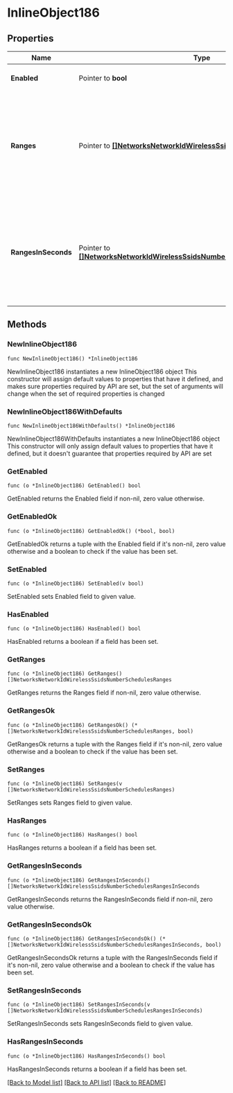 # InlineObject186

## Properties

Name | Type | Description | Notes
------------ | ------------- | ------------- | -------------
**Enabled** | Pointer to **bool** | If true, the SSID outage schedule is enabled. | [optional] 
**Ranges** | Pointer to [**[]NetworksNetworkIdWirelessSsidsNumberSchedulesRanges**](NetworksNetworkIdWirelessSsidsNumberSchedulesRanges.md) | List of outage ranges. Has a start date and time, and end date and time. If this parameter is passed in along with rangesInSeconds parameter, this will take precedence. | [optional] 
**RangesInSeconds** | Pointer to [**[]NetworksNetworkIdWirelessSsidsNumberSchedulesRangesInSeconds**](NetworksNetworkIdWirelessSsidsNumberSchedulesRangesInSeconds.md) | List of outage ranges in seconds since Sunday at Midnight. Has a start and end. If this parameter is passed in along with the ranges parameter, ranges will take precedence. | [optional] 

## Methods

### NewInlineObject186

`func NewInlineObject186() *InlineObject186`

NewInlineObject186 instantiates a new InlineObject186 object
This constructor will assign default values to properties that have it defined,
and makes sure properties required by API are set, but the set of arguments
will change when the set of required properties is changed

### NewInlineObject186WithDefaults

`func NewInlineObject186WithDefaults() *InlineObject186`

NewInlineObject186WithDefaults instantiates a new InlineObject186 object
This constructor will only assign default values to properties that have it defined,
but it doesn't guarantee that properties required by API are set

### GetEnabled

`func (o *InlineObject186) GetEnabled() bool`

GetEnabled returns the Enabled field if non-nil, zero value otherwise.

### GetEnabledOk

`func (o *InlineObject186) GetEnabledOk() (*bool, bool)`

GetEnabledOk returns a tuple with the Enabled field if it's non-nil, zero value otherwise
and a boolean to check if the value has been set.

### SetEnabled

`func (o *InlineObject186) SetEnabled(v bool)`

SetEnabled sets Enabled field to given value.

### HasEnabled

`func (o *InlineObject186) HasEnabled() bool`

HasEnabled returns a boolean if a field has been set.

### GetRanges

`func (o *InlineObject186) GetRanges() []NetworksNetworkIdWirelessSsidsNumberSchedulesRanges`

GetRanges returns the Ranges field if non-nil, zero value otherwise.

### GetRangesOk

`func (o *InlineObject186) GetRangesOk() (*[]NetworksNetworkIdWirelessSsidsNumberSchedulesRanges, bool)`

GetRangesOk returns a tuple with the Ranges field if it's non-nil, zero value otherwise
and a boolean to check if the value has been set.

### SetRanges

`func (o *InlineObject186) SetRanges(v []NetworksNetworkIdWirelessSsidsNumberSchedulesRanges)`

SetRanges sets Ranges field to given value.

### HasRanges

`func (o *InlineObject186) HasRanges() bool`

HasRanges returns a boolean if a field has been set.

### GetRangesInSeconds

`func (o *InlineObject186) GetRangesInSeconds() []NetworksNetworkIdWirelessSsidsNumberSchedulesRangesInSeconds`

GetRangesInSeconds returns the RangesInSeconds field if non-nil, zero value otherwise.

### GetRangesInSecondsOk

`func (o *InlineObject186) GetRangesInSecondsOk() (*[]NetworksNetworkIdWirelessSsidsNumberSchedulesRangesInSeconds, bool)`

GetRangesInSecondsOk returns a tuple with the RangesInSeconds field if it's non-nil, zero value otherwise
and a boolean to check if the value has been set.

### SetRangesInSeconds

`func (o *InlineObject186) SetRangesInSeconds(v []NetworksNetworkIdWirelessSsidsNumberSchedulesRangesInSeconds)`

SetRangesInSeconds sets RangesInSeconds field to given value.

### HasRangesInSeconds

`func (o *InlineObject186) HasRangesInSeconds() bool`

HasRangesInSeconds returns a boolean if a field has been set.


[[Back to Model list]](../README.md#documentation-for-models) [[Back to API list]](../README.md#documentation-for-api-endpoints) [[Back to README]](../README.md)


